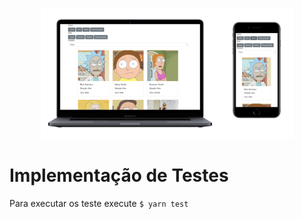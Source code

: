 <p  align="center">
	<img  alt="Banner"  src=".github/banner.png"  width="80%">
</p>


# Implementação de Testes 

Para executar os teste execute `$ yarn test`